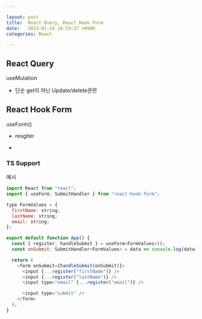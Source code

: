 ```yaml
---

layout: post
title:  React Query, React Hook Form
date:   2023-01-24 18:59:27 +0900
categories: React

---
```


## React Query

useMutation 

- 단순 get이 아닌 Update/delete관련



## React Hook Form

useForm() 

- resgiter

- [공홈]: https://react-hook-form.com/api/useform/register	"공홈 문서"

### TS Support

[SubmitHandler]: https://react-hook-form.com/ts#SubmitHandler

예시

```javascript
import React from "react";
import { useForm, SubmitHandler } from "react-hook-form";

type FormValues = {
  firstName: string;
  lastName: string;
  email: string;
};

export default function App() {
  const { register, handleSubmit } = useForm<FormValues>();
  const onSubmit: SubmitHandler<FormValues> = data => console.log(data);

  return (
    <form onSubmit={handleSubmit(onSubmit)}>
      <input {...register("firstName")} />
      <input {...register("lastName")} />
      <input type="email" {...register("email")} />

      <input type="submit" />
    </form>
  );
}
```

